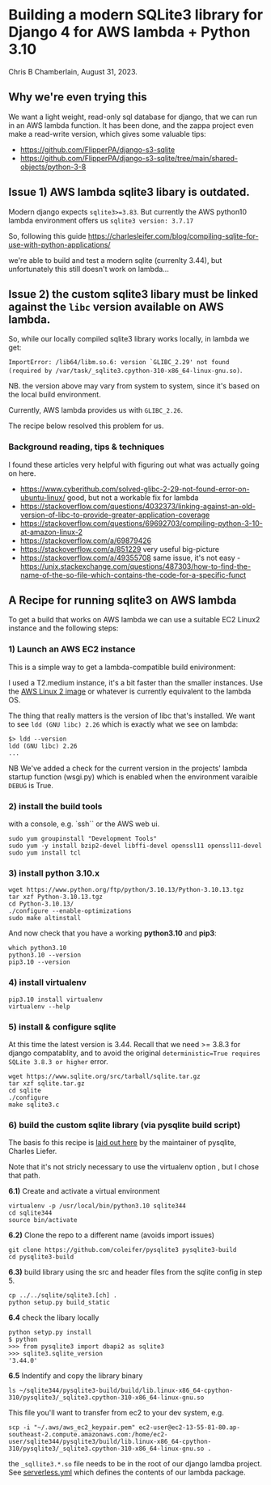 # Building a modern SQLite3 library for Django 4 for AWS lambda + Python 3.10 

Chris B Chamberlain, August 31, 2023.

## Why we're even trying this

We want a light weight, read-only sql database for django, that we can run in an AWS lambda function. It has been done, and the zappa project even make a read-write version, which gives some valuable tips:

- https://github.com/FlipperPA/django-s3-sqlite
- https://github.com/FlipperPA/django-s3-sqlite/tree/main/shared-objects/python-3-8 

## Issue 1) AWS lambda sqlite3 libary is outdated.

Modern django expects `sqlite3>=3.83`. But currently the AWS python10 lambda environment offers us `sqlite3 version: 3.7.17`

So, following this guide https://charlesleifer.com/blog/compiling-sqlite-for-use-with-python-applications/

we're able to build and test a modern sqlite (currenlty 3.44), but unfortunately this still doesn't work on lambda...

## Issue 2) the custom sqlite3 libary must be linked against the `libc` version available on AWS lambda.

So, while our locally compiled sqlite3 library works locally, in lambda we get:

```ImportError: /lib64/libm.so.6: version `GLIBC_2.29' not found (required by /var/task/_sqlite3.cpython-310-x86_64-linux-gnu.so)```. 

NB. the version above may vary from system to system, since it's based on the local build environment.

Currently, AWS lambda provides us with `GLIBC_2.26`.

The recipe below resolved this problem for us.

### Background reading, tips & techniques

I found these articles very helpful with figuring out what was actually going on here.

 - https://www.cyberithub.com/solved-glibc-2-29-not-found-error-on-ubuntu-linux/ good, but not a workable fix for lambda
 - https://stackoverflow.com/questions/4032373/linking-against-an-old-version-of-libc-to-provide-greater-application-coverage
 - https://stackoverflow.com/questions/69692703/compiling-python-3-10-at-amazon-linux-2 
 - https://stackoverflow.com/a/69879426
 - https://stackoverflow.com/a/851229 very useful big-picture 
 - https://stackoverflow.com/a/49355708 same issue, it's not easy
  -https://unix.stackexchange.com/questions/487303/how-to-find-the-name-of-the-so-file-which-contains-the-code-for-a-specific-funct

## A Recipe for running sqlite3 on AWS lambda

To get a build that works on AWS lambda we can use a suitable EC2 Linux2 instance and the following steps:

### 1) Launch an AWS EC2 instance

This is a simple way to get a lambda-compatible build enivironment: 

I used a T2.medium instance, it's a bit faster than the smaller instances. Use the  [AWS Linux 2 image](https://ap-southeast-2.console.aws.amazon.com/ec2/home?region=ap-southeast-2#Images:visibility=public-images;imageId=ami-0dab9ecf8f21f9ff3) or whatever is currently equivalent to the lambda OS.

The thing that really matters is the version of libc that's installed. We want to see `ldd (GNU libc) 2.26` which is exactly what we see on lambda:

```
$> ldd --version
ldd (GNU libc) 2.26
...
```

NB We've added a check for the current version in the projects' lambda startup function (wsgi.py) which is enabled when the environment varaible `DEBUG` is True.

### 2) install the build tools

with a console, e.g. `ssh`` or the AWS web ui.

```
sudo yum groupinstall "Development Tools"
sudo yum -y install bzip2-devel libffi-devel openssl11 openssl11-devel
sudo yum install tcl
```

### 3) install python 3.10.x

```
wget https://www.python.org/ftp/python/3.10.13/Python-3.10.13.tgz
tar xzf Python-3.10.13.tgz
cd Python-3.10.13/
./configure --enable-optimizations
sudo make altinstall
```

And now check that you have a working **python3.10** and **pip3**:

```
which python3.10
python3.10 --version
pip3.10 --version
```

### 4) install virtualenv

```
pip3.10 install virtualenv
virtualenv --help
```

### 5) install & configure sqlite

At this time the latest version is 3.44. Recall that we need >= 3.8.3 for django compatablity, and to avoid the original `deterministic=True requires SQLite 3.8.3 or higher` error.

```
wget https://www.sqlite.org/src/tarball/sqlite.tar.gz
tar xzf sqlite.tar.gz
cd sqlite
./configure
make sqlite3.c
```

### 6) build the custom sqlite library (via pysqlite build script)

The basis fo this recipe is [laid out here](https://charlesleifer.com/blog/compiling-sqlite-for-use-with-python-applications/) by the maintainer of pysqlite, Charles Liefer.

Note that it's not stricly necessary to use the virtualenv option , but I chose that path.

**6.1)** Create and activate a virtual environment
```
virtualenv -p /usr/local/bin/python3.10 sqlite344
cd sqlite344
source bin/activate
```


**6.2)** Clone the repo to a different name (avoids import issues)

```
git clone https://github.com/coleifer/pysqlite3 pysqlite3-build
cd pysqlite3-build
```

**6.3)** build library using the src and header files from the sqlite config in step 5.
```
cp ../../sqlite/sqlite3.[ch] .
python setup.py build_static
```

**6.4** check the libary locally
```
python setyp.py install
$ python
>>> from pysqlite3 import dbapi2 as sqlite3 
>>> sqlite3.sqlite_version
'3.44.0'
```

**6.5** Indentify and copy the library binary
```
ls ~/sqlite344/pysqlite3-build/build/lib.linux-x86_64-cpython-310/pysqlite3/_sqlite3.cpython-310-x86_64-linux-gnu.so
```

This file you'll want to transfer from ec2 to your dev system, e.g.
```
scp -i "~/.aws/aws_ec2_keypair.pem" ec2-user@ec2-13-55-81-80.ap-southeast-2.compute.amazonaws.com:/home/ec2-user/sqlite344/pysqlite3/build/lib.linux-x86_64-cpython-310/pysqlite3/_sqlite3.cpython-310-x86_64-linux-gnu.so .
```

the `_sqllite3.*.so` file needs to be in the root of our django lamdba project. See [serverless.yml](serverless.yml) which defines the contents of our lambda package.